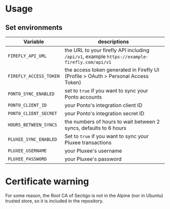 # Usage

## Set environments

| Variable               | descriptions                                                                                  |
|------------------------|-----------------------------------------------------------------------------------------------|
| `FIREFLY_API_URL`      | the URL to your firefly API including `/api/v1`, example `https://example-firefly.com/api/v1` |
| `FIREFLY_ACCESS_TOKEN` | the access token generated in Firefly UI (Profile > OAuth > Personal Access Token)            |
| `PONTO_SYNC_ENABLED`   | set to `true` if you want to sync your Ponto accounts                                         |
| `PONTO_CLIENT_ID`      | your Ponto's integration client ID                                                            |
| `PONTO_CLIENT_SECRET`  | your Ponto's integration secret ID                                                            |
| `HOURS_BETWEEN_SYNCS`  | the numbers of hours to wait between 2 syncs, defaults to 6 hours                             |
| `PLUXEE_SYNC_ENABLED`  | Set to `true` if you want to sync your Pluxee transactions                                    |
| `PLUXEE_USERNAME`      | your Pluxee's username                                                                        |
| `PLUXEE_PASSWORD`      | your Pluxee's password                                                                        |

# Certificate warning

For some reason, the Root CA of Sectigo is not in the Alpine (nor in Ubuntu) trusted store, so it is included in the repository.